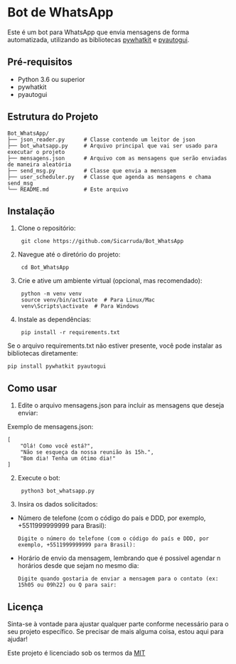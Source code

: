# Bot de WhatsApp

Este é um bot para WhatsApp que envia mensagens de forma automatizada, utilizando as bibliotecas [pywhatkit](https://pypi.org/project/pywhatkit/) e [pyautogui](https://pyautogui.readthedocs.io/en/latest/).

## Pré-requisitos

- Python 3.6 ou superior
- pywhatkit
- pyautogui
## Estrutura do Projeto

    Bot_WhatsApp/
    ├── json_reader.py      # Classe contendo um leitor de json
    ├── bot_whatsapp.py     # Arquivo principal que vai ser usado para executar o projeto
    ├── mensagens.json      # Arquivo com as mensagens que serão enviadas de maneira aleatória
    ├── send_msg.py         # Classe que envia a mensagem
    ├── user_scheduler.py   # Classe que agenda as mensagens e chama send_msg
    └── README.md           # Este arquivo
## Instalação

1. Clone o repositório:

        git clone https://github.com/Sicarruda/Bot_WhatsApp

2. Navegue até o diretório do projeto:
        
        cd Bot_WhatsApp
3. Crie e ative um ambiente virtual (opcional, mas recomendado):

        python -m venv venv
        source venv/bin/activate  # Para Linux/Mac
        venv\Scripts\activate  # Para Windows
4. Instale as dependências:

        pip install -r requirements.txt
Se o arquivo requirements.txt não estiver presente, você pode instalar as bibliotecas diretamente:

    pip install pywhatkit pyautogui

## Como usar

1. Edite o arquivo mensagens.json para incluir as mensagens que deseja enviar:

Exemplo de mensagens.json:

    [
        "Olá! Como você está?",
        "Não se esqueça da nossa reunião às 15h.",
        "Bom dia! Tenha um ótimo dia!"
    ]

2. Execute o bot:
        
        python3 bot_whatsapp.py

3. Insira os dados solicitados:
- Número de telefone (com o código do país e DDD, por exemplo, +5511999999999 para Brasil):
    
      Digite o número do telefone (com o código do país e DDD, por exemplo, +5511999999999 para Brasil): 

- Horário de envio da mensagem, lembrando que é possivel agendar n horários desde que sejam no mesmo dia:

      Digite quando gostaria de enviar a mensagem para o contato (ex: 15h05 ou 09h22) ou Q para sair: 

## Licença

Sinta-se à vontade para ajustar qualquer parte conforme necessário para o seu projeto específico. Se precisar de mais alguma coisa, estou aqui para ajudar!


Este projeto é licenciado sob os termos da [MIT](https://choosealicense.com/licenses/mit/)


